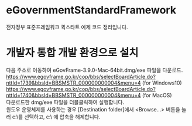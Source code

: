 # eGovernmentStandardFramework
전자정부 표준프레임워크 퀵스타트 예제 코드 정리입니다.

# 개발자 통합 개발 환경으로 설치
다음 주소로 이동하여 eGovFrame-3.9.0-Mac-64bit.dmg/exe 파일을 다운로드. <br>
https://www.egovframe.go.kr/cop/bbs/selectBoardArticle.do?nttId=1739&bbsId=BBSMSTR_000000000004&menu=4 (for Windows10) <br>
https://www.egovframe.go.kr/cop/bbs/selectBoardArticle.do?nttId=1740&bbsId=BBSMSTR_000000000004&menu=4 (for MacOS) <br>
다운로드한 dmg/exe 파일을 더블클릭하여 실행합니다. <br>
윈도우 운영체제를 사용하는 경우 [Destination folder]에서 <Browse...> 버튼을 눌러 c:\를 선택하고, c:\ 에 압축을 해제합니다.
